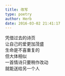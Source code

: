 ```yaml
---  
title: 改写  
type: poetry  
author: Herb  
date: 2016-03-02 21:41:17    
---  
```

凭借过去的诗页  
让自己的爱更加茂盛  
生命是不喜重复的  
但大体相似  
一首情诗只要稍作改动  
就能送给另一个人
